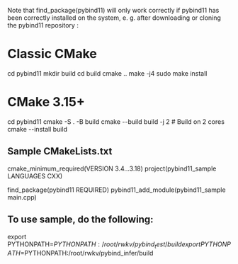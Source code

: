 Note that find_package(pybind11) will only work correctly if pybind11 has been correctly installed on the system, e. g. after downloading or cloning the pybind11 repository :

# Classic CMake
cd pybind11
mkdir build
cd build
cmake ..
make -j4
sudo make install

# CMake 3.15+
cd pybind11
cmake -S . -B build
cmake --build build -j 2  # Build on 2 cores
cmake --install build

## Sample CMakeLists.txt

cmake_minimum_required(VERSION 3.4...3.18)
project(pybind11_sample LANGUAGES CXX)

find_package(pybind11 REQUIRED)
pybind11_add_module(pybind11_sample main.cpp)

## To use sample, do the following:

export PYTHONPATH=$PYTHONPATH:/root/rwkv/pybind_test/build
export PYTHONPATH=$PYTHONPATH:/root/rwkv/pybind_infer/build